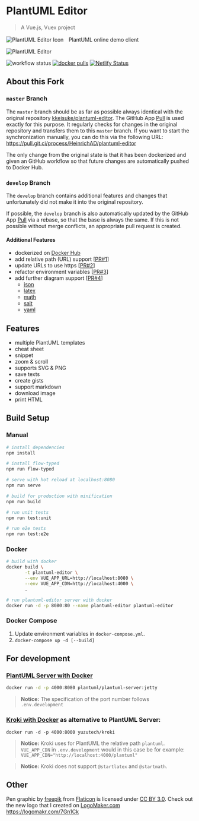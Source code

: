 # PlantUML Editor

> A Vue.js, Vuex project

![PlantUML Editor Icon](public/static/favicon-60.png)　PlantUML online demo client

![PlantUML Editor](public/static/capture1_20170809.png)

![workflow status](https://github.com/HeinrichAD/plantuml-editor/actions/workflows/main.yml/badge.svg)
[![docker pulls](https://img.shields.io/docker/pulls/heinrichad/plantuml-editor.svg)](https://hub.docker.com/r/heinrichad/plantuml-editor)
[![Netlify Status](https://api.netlify.com/api/v1/badges/0e9c5e9a-b38a-483f-887d-18e4927af717/deploy-status)](https://app.netlify.com/sites/plantuml-editor/deploys)

## About this Fork

### `master` Branch

The `master` branch should be as far as possible always identical with the original repository [kkeisuke/plantuml-editor](https://github.com/kkeisuke/plantuml-editor).
The GitHub App [Pull](https://github.com/apps/pull) is used exactly for this purpose.
It regularly checks for changes in the original repository and transfers them to this `master` branch.
If you want to start the synchronization manually, you can do this via the following URL: https://pull.git.ci/process/HeinrichAD/plantuml-editor

The only change from the original state is that it has been dockerized and given an GitHub workflow so that future changes are automatically pushed to Docker Hub.

### `develop` Branch

The `develop` branch contains additional features and changes that unfortunately did not make it into the original repository.

If possible, the `develop` branch is also automatically updated by the GitHub App [Pull](https://github.com/apps/pull) via a rebase, so that the base is always the same.
If this is not possible without merge conflicts, an appropriate pull request is created.

#### Additional Features

- dockerized on [Docker Hub](https://hub.docker.com/r/heinrichad/plantuml-editor)
- add relative path (URL) support \[[PR#1](https://github.com/HeinrichAD/plantuml-editor/pull/1)\]
- update URLs to use https \[[PR#2](https://github.com/HeinrichAD/plantuml-editor/pull/2)\]
- refactor environment variables \[[PR#3](https://github.com/HeinrichAD/plantuml-editor/pull/3)\]
- add further diagram support \[[PR#4](https://github.com/HeinrichAD/plantuml-editor/pull/4)\]
  * [json](https://plantuml.com/json)
  * [latex](https://plantuml.com/ascii-math)
  * [math](https://plantuml.com/ascii-math)
  * [salt](https://plantuml.com/salt)
  * [yaml](https://plantuml.com/yaml)

## Features

- multiple PlantUML templates
- cheat sheet
- snippet
- zoom & scroll
- supports SVG & PNG
- save texts
- create gists
- support markdown
- download image
- print HTML

## Build Setup

### Manual

```bash
# install dependencies
npm install

# install flow-typed
npm run flow-typed

# serve with hot reload at localhost:8080
npm run serve

# build for production with minification
npm run build

# run unit tests
npm run test:unit

# run e2e tests
npm run test:e2e
```

### Docker

```bash
# build with docker
docker build \
       -t plantuml-editor \
       --env VUE_APP_URL=http://localhost:8080 \
       --env VUE_APP_CDN=http://localhost:4000 \
       .

# run plantuml-editor server with docker
docker run -d -p 8080:80 --name plantuml-editor plantuml-editor
```

### Docker Compose

1. Update environment variables in `docker-compose.yml`.
1. `docker-compose up -d [--build]`

## For development

### [PlantUML Server with Docker](https://hub.docker.com/r/plantuml/plantuml-server/)

```bash
docker run -d -p 4000:8080 plantuml/plantuml-server:jetty
```

> **Notice:** The specification of the port number follows `.env.development`

### [Kroki with Docker](https://hub.docker.com/r/yuzutech/kroki) as alternative to PlantUML Server:

```
docker run -d -p 4000:8000 yuzutech/kroki
```

> **Notice:** Kroki uses for PlantUML the relative path `plantuml`.
> `VUE_APP_CDN` in `.env.development` would in this case be for example: `VUE_APP_CDN="http://localhost:4000/plantuml"`

> **Notice:** Kroki does not support `@startlatex` and `@startmath`.

## Other

Pen graphic by [freepik](https://www.flaticon.com/authors/freepik) from [Flaticon](https://www.flaticon.com) is licensed under [CC BY 3.0](https://creativecommons.org/licenses/by/3.0/). Check out the new logo that I created on [LogoMaker.com](https://logomakr.com) https://logomakr.com/7Gn1Ck
